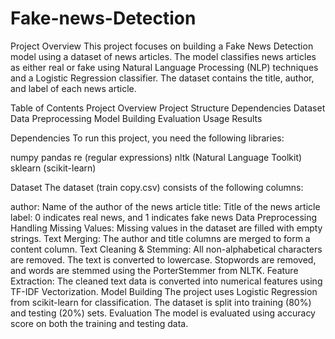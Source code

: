 # Fake-news-Detection
Project Overview
This project focuses on building a Fake News Detection model using a dataset of news articles. The model classifies news articles as either real or fake using Natural Language Processing (NLP) techniques and a Logistic Regression classifier. The dataset contains the title, author, and label of each news article.

Table of Contents
Project Overview
Project Structure
Dependencies
Dataset
Data Preprocessing
Model Building
Evaluation
Usage
Results

Dependencies
To run this project, you need the following libraries:

numpy
pandas
re (regular expressions)
nltk (Natural Language Toolkit)
sklearn (scikit-learn)

Dataset
The dataset (train copy.csv) consists of the following columns:

author: Name of the author of the news article
title: Title of the news article
label: 0 indicates real news, and 1 indicates fake news
Data Preprocessing
Handling Missing Values: Missing values in the dataset are filled with empty strings.
Text Merging: The author and title columns are merged to form a content column.
Text Cleaning & Stemming:
All non-alphabetical characters are removed.
The text is converted to lowercase.
Stopwords are removed, and words are stemmed using the PorterStemmer from NLTK.
Feature Extraction:
The cleaned text data is converted into numerical features using TF-IDF Vectorization.
Model Building
The project uses Logistic Regression from scikit-learn for classification.
The dataset is split into training (80%) and testing (20%) sets.
Evaluation
The model is evaluated using accuracy score on both the training and testing data.

